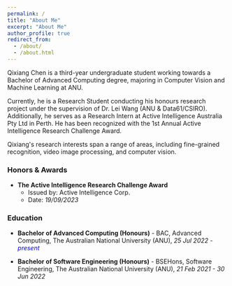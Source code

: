 ```yaml
---
permalink: /
title: "About Me"
excerpt: "About Me"
author_profile: true
redirect_from: 
  - /about/
  - /about.html
---
```


<style>
a:link, a:visited {
  text-decoration: none;
}

a:hover, a:active {
  text-decoration: underline;
}
</style>

Qixiang Chen is a third-year undergraduate student working towards a Bachelor of Advanced Computing degree, majoring in Computer Vision and Machine Learning at ANU. 

Currently, he is a Research Student conducting his honours research project under the supervision of [Dr. Lei Wang](https://leiwangr.github.io/) (ANU & Data61/CSIRO). Additionally, he serves as a Research Intern at Active Intelligence Australia Pty Ltd in Perth. He has been recognized with the 1st Annual Active Intelligence Research Challenge Award.

Qixiang's research interests span a range of areas, including fine-grained recognition, video image processing, and computer vision.


<!-- <h3>Research Interests</h3>

- Action Recognition
- Anomaly Detection
- Video Image Processing
- Computer Vision
- Deep Learning
- Machine Learning -->

<h3> Honors & Awards</h3>

- **The Active Intelligence Research Challenge Award**
    - Issued by: Active Intelligence Corp.  
    - Date: *19/09/2023*

<h3>Education</h3>

- **Bachelor of Advanced Computing (Honours)** - BAC, Advanced Computing, The Australian National University (ANU), *25 Jul 2022 - <span style="color: blue;">present</span>*

- **Bachelor of Software Engineering (Honours)** - BSEHons, Software Engineering, The Australian National University (ANU), *21 Feb 2021 - 30 Jun 2022*